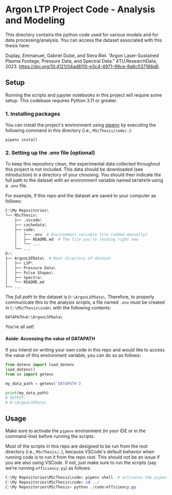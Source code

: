 # Argon LTP Project Code - Analysis and Modeling
This directory contains the python code used for various models and for data processing/analysis. You can access the dataset associated with this thesis here:

Duplay, Emmanuel, Gabriel Dubé, and Siera Riel. “Argon Laser-Sustained Plasma Footage, Pressure Data, and Spectral Data.” 4TU.ResearchData, 2023. https://doi.org/10.4121/04ad8110-e3c4-4971-99ce-8a6c537166d6.


## Setup
Running the scripts and jupyter notebooks in this project will require some setup. This codebase requires Python 3.11 or greater.

### 1. Installing packages
You can install the project's environment using [pipenv](https://pipenv.pypa.io/en/latest/) by executing the following command in this directory (i.e., `MScThesis/code/.`):
```
pipenv install
```

### 2. Setting up the .env file (optional)
To keep this repository clean, the experimental data collected throughout this project is not included. This data should be downloaded (see introduction) in a directory of your choosing. You should then indicate the full path to the dataset with an environment variable named `DATAPATH` using a `.env` file.

For example, if this repo and the dataset are saved to your computer as follows:
```python
C:\My Repositories\
└── MScThesis\
    ├── .vscode\
    ├── cachedata\
    ├── code\
    │   ├── .env  # Environment variable file (added manually)
    │   ├── README.md  # The file you're reading right now
    │   └── ...
    └── ...
D:\
├── ArgonLSPData\  # Root directory of dataset
│   ├── LSP\
│   ├── Pressure Data\
│   ├── Pulse Shapes\
│   ├── Spectra\
│   └── README.md
└── ...
```

The *full path* to the dataset is `D:\ArgonLSPData\`. Therefore, to properly communicate this to the analysis scripts, a file named `.env` must be created in `C:\MScThesis\code\` with the following contents:
```properties
DATAPATH=D:\ArgonLSPData\
```

You're all set!

#### Aside: Accessing the value of DATAPATH
If you intend on writing your own code in this repo and would like to access the value of this environment variable, you can do so as follows:
```python
from dotenv import load_dotenv
load_dotenv()
from os import getenv

my_data_path = getenv('DATAPATH')

print(my_data_path)
# OUTPUT:
# D:\ArgonLSPData\
```

## Usage
Make sure to activate the `pipenv` environment (in your IDE or in the command-line) before running the scripts.

Most of the scripts in this repo are designed to be run from the root directory (i.e., `MScThesis/.`), because VSCode's default behavior when running code is to run it from the repo root. This should not be an issue if you are also using VSCode. If not, just make sure to run the scripts (say we're running `efficiency.py`) as follows:
```powershell
C:\My Repositories\MScThesis\code> pipenv shell  # activates the pipenv environment
C:\My Repositories\MScThesis\code> cd ../
C:\My Repositories\MScThesis> python ./code/efficiency.py
```